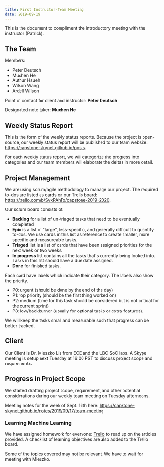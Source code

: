 ```yaml
---
title: First Instructor-Team Meeting
date: 2019-09-19
---
```


This is the document to compliment the introductory meeting with the instructor (Patrick).

<!-- excerpt -->

## The Team

Members:

- Peter Deutsch
- Muchen He
- Authur Hsueh
- Wilson Wang
- Ardell Wilson

Point of contact for client and instructor: **Peter Deutsch**

Designated note taker: **Muchen He**

## Weekly Status Report

This is the form of the weekly status reports. Because the project is open-source, our weekly status report will be published to our team website: <https://capstone-skynet.github.io/posts>.

For each weekly status report, we will categorize the progress into categories and our team members will elaborate the deltas in more detail.

## Project Management

We are using scrum/agile methodology to manage our project. The required to-dos are listed as cards on our Trello board: <https://trello.com/b/SvxPAhTo/capstone-2019-2020>.

Our scrum board consists of:

- **Backlog** for a list of un-triaged tasks that need to be eventually completed
- **Epic** is a list of "large", less-specific, and generally difficult to quantify to-dos. We use cards in this list as reference to create smaller, more specific and measureable tasks.
- **Triaged** list is a list of cards that have been assigned priorities for the next week or two weeks. 
- **In progress** list contains all the tasks that's currently being looked into. Tasks in this list should have a due date assigned.
- **Done** for finished tasks.

Each card have labels which indicate their category. The labels also show the priority.

- P0: urgent (should be done by the end of the day)
- P1: top priority (should be the first thing worked on)
- P2: medium (time for this task should be considered but is not critical for the current sprint)
- P3: low/backburner (usually for optional tasks or extra-features).

We will keep the tasks small and measurable such that progress can be better tracked.

## Client

Our Client is Dr. Mieszko Lis from ECE and the UBC SoC labs. A Skype meeting is setup next Tuesday at 16:00 PST to discuss project scope and requrements.

## Progress in Project Scope

We started drafting project scope, requirement, and other potential considerations during our weekly team meeting on Tuesday afternoons.

Meeting notes for the week of Sept. 16th here: <https://capstone-skynet.github.io/notes/2019/09/17/team-meeting>

### Learning Machine Learning

We have assigned homework for everyone: [Trello](https://trello.com/b/SvxPAhTo/capstone-2019-2020) to read up on the articles provided. A checklist of learning objectives are also added to the Trello board.

Some of the topics covered may not be relevant. We have to wait for meeting with Mieszko.